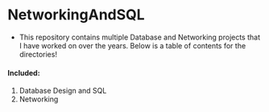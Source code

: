 # NetworkingAndSQL
* This repository contains multiple Database and Networking projects that I have worked on over the years. Below is a table of contents for the directories!

#### Included:
1. Database Design and SQL
2. Networking
